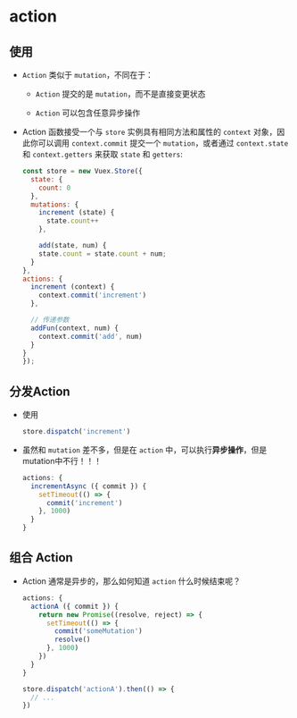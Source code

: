 # action

## 使用

+ `Action` 类似于 `mutation`，不同在于：

  + `Action` 提交的是 `mutation`，而不是直接变更状态

  + `Action` 可以包含任意异步操作

+ Action 函数接受一个与 `store` 实例具有相同方法和属性的 `context` 对象，因此你可以调用 `context.commit` 提交一个 `mutation`，或者通过 `context.state` 和 `context.getters` 来获取 `state` 和 `getters`:

    ```js
    const store = new Vuex.Store({
      state: {
        count: 0
      },
      mutations: {
        increment (state) {
          state.count++
        },

        add(state, num) {
        state.count = state.count + num;
      }
    },
    actions: {
      increment (context) {
        context.commit('increment')
      },

      // 传递参数
      addFun(context, num) {
        context.commit('add', num)
      }
    }
  });
  ```

## 分发Action

+ 使用

  ```js
  store.dispatch('increment')
  ```

+ 虽然和 `mutation` 差不多，但是在 `action` 中，可以执行**异步操作**，但是mutation中不行！！！

  ```js
  actions: {
    incrementAsync ({ commit }) {
      setTimeout(() => {
        commit('increment')
      }, 1000)
    }
  }
  ```

## 组合 Action

+ Action 通常是异步的，那么如何知道 `action` 什么时候结束呢？

  ```js
  actions: {
    actionA ({ commit }) {
      return new Promise((resolve, reject) => {
        setTimeout(() => {
          commit('someMutation')
          resolve()
        }, 1000)
      })
    }
  }
  ```

  ```js
  store.dispatch('actionA').then(() => {
    // ...
  })
  ```
